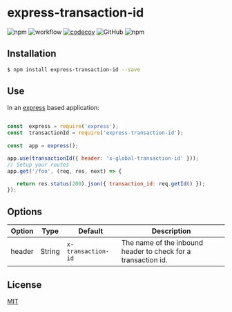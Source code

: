 # express-transaction-id

![npm](https://img.shields.io/npm/v/express-transaction-id)
![workflow](https://github.com/leonardofurnielis/express-transaction-id/actions/workflows/test-coverage.yml/badge.svg)
[![codecov](https://codecov.io/gh/leonardofurnielis/express-transaction-id/branch/master/graph/badge.svg)](https://codecov.io/gh/leonardofurnielis/express-transaction-id)
![GitHub](https://img.shields.io/github/license/leonardofurnielis/express-transaction-id.svg)
![npm](https://img.shields.io/npm/dm/express-transaction-id.svg)

## Installation 


```bash
$ npm install express-transaction-id --save
```

## Use

In an [express](https://www.npmjs.com/package/express) based application:

```js

const  express = require('express');
const  transactionId = require('express-transaction-id');
  
const  app = express();

app.use(transactionId({ header: 'x-global-transaction-id' }));
// Setup your routes
app.get('/foo', (req, res, next) => {

   return res.status(200).json({ transaction_id: req.getId() });
});

```

## Options

| Option | Type | Default | Description  |
| ------ |------|---------| ------------ |
| header | String | `x-transaction-id`| The name of the inbound header to check for a transaction id. |

## License

[MIT](LICENSE)
